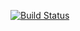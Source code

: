 [![Build Status](https://app.travis-ci.com/osakoh/recipe-API.svg?branch=main)](https://app.travis-ci.com/osakoh/recipe-API)